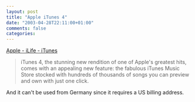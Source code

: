 ```yaml
---
layout: post
title: "Apple iTunes 4"
date: "2003-04-28T22:11:00+01:00"
comments: false
categories: 
---
```


<p><a href="http://www.apple.com/itunes/" title="Apple - iLife - iTunes">Apple - iLife - iTunes</a></p>

<blockquote>iTunes 4, the stunning new rendition of one of Apple's greatest hits, comes with an appealing new feature: the fabulous iTunes Music Store stocked with hundreds of thousands of songs you can preview and own with just one click.</blockquote>

<p>And it can't be used from Germany since it requires a US billing address.</p>

